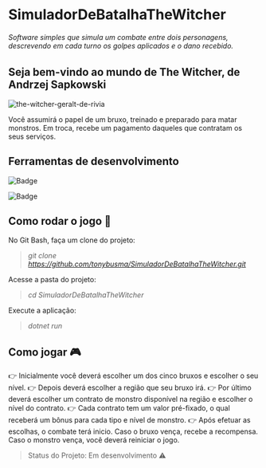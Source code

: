 # SimuladorDeBatalhaTheWitcher
###### Software simples que simula um combate entre dois personagens, descrevendo em cada turno os golpes aplicados e o dano recebido.


## Seja bem-vindo ao mundo de The Witcher, de Andrzej Sapkowski
![the-witcher-geralt-de-rivia](https://user-images.githubusercontent.com/90411176/171319618-df45e648-36b7-45de-8f51-006c6f89b3c9.jpg)

Você assumirá o papel de um bruxo, treinado e preparado para matar monstros. Em troca, recebe um pagamento daqueles que contratam os seus serviços.

## Ferramentas de desenvolvimento
![Badge](https://img.shields.io/static/v1?label=VS-Code&message=editor/IDE&color=blue&style=plastic&logo=csharp)

![Badge](https://img.shields.io/static/v1?label=CSharp&message=language&color=sucess&style=plastic&logo=CSharp)

## Como rodar o jogo :floppy_disk:
No Git Bash, faça um clone do projeto:

  > *git clone https://github.com/tonybusma/SimuladorDeBatalhaTheWitcher.git*

Acesse a pasta do projeto:

  > *cd SimuladorDeBatalhaTheWitcher*

Execute a aplicação:

  > *dotnet run*

## Como jogar :video_game:
:point_right: Inicialmente você deverá escolher um dos cinco bruxos e escolher o seu nível.
:point_right: Depois deverá escolher a região que seu bruxo irá.
:point_right: Por último deverá escolher um contrato de monstro disponível na região e escolher o nível do contrato.
:point_right: Cada contrato tem um valor pré-fixado, o qual receberá um bônus para cada tipo e nível de monstro.
:point_right: Após efetuar as escolhas, o combate terá inicio. Caso o bruxo vença, recebe a recompensa. Caso o monstro vença, você deverá reiniciar o jogo.

> Status do Projeto: Em desenvolvimento :warning:
